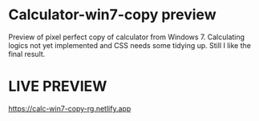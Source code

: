 # Calculator-win7-copy preview

Preview of pixel perfect copy of calculator from Windows 7. 
Calculating logics not yet implemented and CSS needs some tidying up. Still I like the final result.

# LIVE PREVIEW

https://calc-win7-copy-rg.netlify.app
